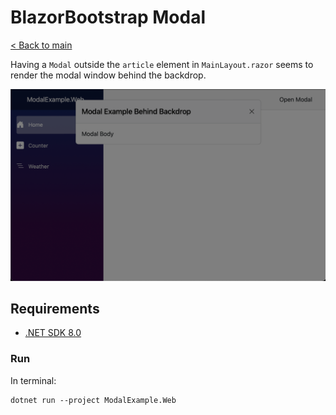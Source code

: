 # BlazorBootstrap Modal
[< Back to main](https://izaacj/github-issues)

Having a `Modal` outside the `article` element in `MainLayout.razor` seems to render the modal window behind the backdrop.

![Screenshot displaying a modal window rendered behind the backdrop](/bb-modal/screenshot.png)

## Requirements
* [.NET SDK 8.0](https://dotnet.microsoft.com/en-us/download/dotnet/8.0)

### Run
In terminal:
```
dotnet run --project ModalExample.Web
```